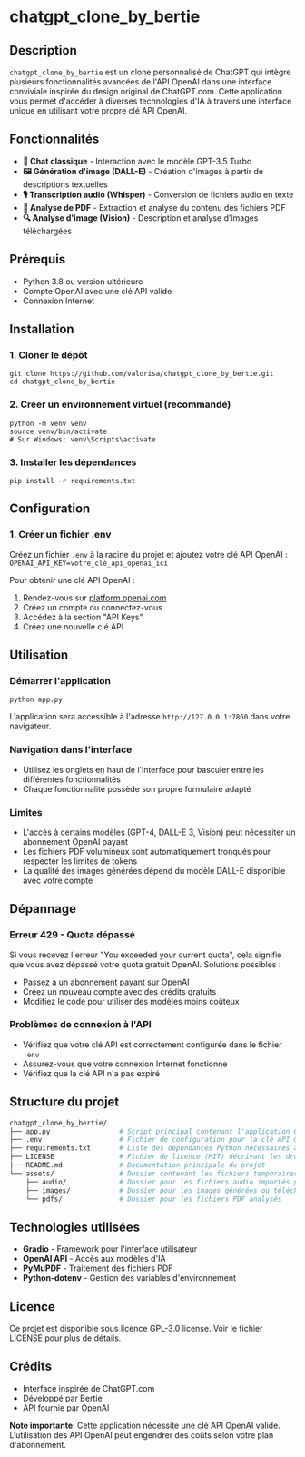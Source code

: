 # chatgpt_clone_by_bertie

## Description
`chatgpt_clone_by_bertie` est un clone personnalisé de ChatGPT qui intègre plusieurs fonctionnalités avancées de l'API OpenAI dans une interface conviviale inspirée du design original de ChatGPT.com. Cette application vous permet d'accéder à diverses technologies d'IA à travers une interface unique en utilisant votre propre clé API OpenAI.

## Fonctionnalités
- **💬 Chat classique** - Interaction avec le modèle GPT-3.5 Turbo
- **🖼️ Génération d'image (DALL-E)** - Création d'images à partir de descriptions textuelles
- **🎙️ Transcription audio (Whisper)** - Conversion de fichiers audio en texte
- **📄 Analyse de PDF** - Extraction et analyse du contenu des fichiers PDF
- **🔍 Analyse d'image (Vision)** - Description et analyse d'images téléchargées

## Prérequis
- Python 3.8 ou version ultérieure
- Compte OpenAI avec une clé API valide
- Connexion Internet

## Installation

### 1. Cloner le dépôt
```shell
git clone https://github.com/valorisa/chatgpt_clone_by_bertie.git
cd chatgpt_clone_by_bertie
```

### 2. Créer un environnement virtuel (recommandé)
```shell
python -m venv venv
source venv/bin/activate
# Sur Windows: venv\Scripts\activate
```

### 3. Installer les dépendances
```shell
pip install -r requirements.txt
```

## Configuration

### 1. Créer un fichier .env
Créez un fichier `.env` à la racine du projet et ajoutez votre clé API OpenAI :
```OPENAI_API_KEY=votre_clé_api_openai_ici```


Pour obtenir une clé API OpenAI :
1. Rendez-vous sur [platform.openai.com](https://platform.openai.com)
2. Créez un compte ou connectez-vous
3. Accédez à la section "API Keys"
4. Créez une nouvelle clé API

## Utilisation

### Démarrer l'application
```shell
python app.py
```

L'application sera accessible à l'adresse ```http://127.0.0.1:7860``` dans votre navigateur.

### Navigation dans l'interface
- Utilisez les onglets en haut de l'interface pour basculer entre les différentes fonctionnalités
- Chaque fonctionnalité possède son propre formulaire adapté

### Limites
- L'accès à certains modèles (GPT-4, DALL-E 3, Vision) peut nécessiter un abonnement OpenAI payant
- Les fichiers PDF volumineux sont automatiquement tronqués pour respecter les limites de tokens
- La qualité des images générées dépend du modèle DALL-E disponible avec votre compte

## Dépannage

### Erreur 429 - Quota dépassé
Si vous recevez l'erreur "You exceeded your current quota", cela signifie que vous avez dépassé votre quota gratuit OpenAI. Solutions possibles :
- Passez à un abonnement payant sur OpenAI
- Créez un nouveau compte avec des crédits gratuits
- Modifiez le code pour utiliser des modèles moins coûteux

### Problèmes de connexion à l'API
- Vérifiez que votre clé API est correctement configurée dans le fichier `.env`
- Assurez-vous que votre connexion Internet fonctionne
- Vérifiez que la clé API n'a pas expiré

## Structure du projet
```bash
chatgpt_clone_by_bertie/
├── app.py                 # Script principal contenant l'application Gradio
├── .env                   # Fichier de configuration pour la clé API OpenAI (à créer manuellement)
├── requirements.txt       # Liste des dépendances Python nécessaires au projet
├── LICENSE                # Fichier de licence (MIT) décrivant les droits d'utilisation du projet
├── README.md              # Documentation principale du projet
└── assets/                # Dossier contenant les fichiers temporaires et téléchargés
    ├── audio/             # Dossier pour les fichiers audio importés par l'utilisateur
    ├── images/            # Dossier pour les images générées ou téléchargées
    └── pdfs/              # Dossier pour les fichiers PDF analysés

```

## Technologies utilisées
- **Gradio** - Framework pour l'interface utilisateur
- **OpenAI API** - Accès aux modèles d'IA
- **PyMuPDF** - Traitement des fichiers PDF
- **Python-dotenv** - Gestion des variables d'environnement

## Licence
Ce projet est disponible sous licence GPL-3.0 license. Voir le fichier LICENSE pour plus de détails.

## Crédits
- Interface inspirée de ChatGPT.com
- Développé par Bertie
- API fournie par OpenAI

**Note importante**: Cette application nécessite une clé API OpenAI valide. L'utilisation des API OpenAI peut engendrer des coûts selon votre plan d'abonnement.
